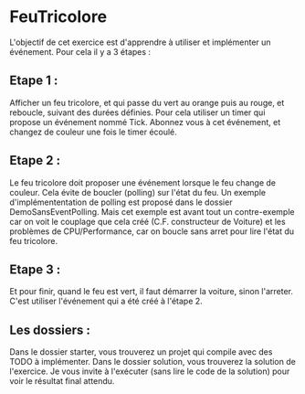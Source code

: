 # FeuTricolore
L'objectif de cet exercice est d'apprendre à utiliser et implémenter un événement.
Pour cela il y a 3 étapes :

## Etape 1 : 
Afficher un feu tricolore, et qui passe du vert au orange puis au rouge, et reboucle, suivant des durées définies.
Pour cela utiliser un timer qui propose un événement nommé Tick. Abonnez vous à cet événement, et changez de couleur une fois le timer écoulé.
## Etape 2  :
Le feu tricolore doit proposer une événement lorsque le feu change de couleur. Cela évite de boucler (polling) sur l'état du feu.
Un exemple d'implémententation de polling est proposé dans le dossier DemoSansEventPolling. Mais cet exemple est avant tout un contre-exemple car on voit le couplage que cela créé (C.F. constructeur de Voiture) et les problèmes de CPU/Performance, car on boucle sans arret pour lire l'état du feu tricolore.
## Etape 3  :
Et pour finir, quand le feu est vert, il faut démarrer la voiture, sinon l'arreter. C'est utiliser l'événement qui a été créé à l'étape 2. 

## Les dossiers :
Dans le dossier starter, vous trouverez un projet qui compile avec des TODO à implémenter.
Dans le dossier solution, vous trouverez la solution de l'exercice. Je vous invite à l'exécuter (sans lire le code de la solution) pour voir le résultat final attendu.